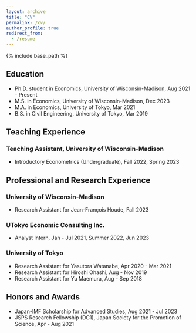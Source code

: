 ```yaml
---
layout: archive
title: "CV"
permalink: /cv/
author_profile: true
redirect_from:
  - /resume
---
```


{% include base_path %}

## Education
* Ph.D. student in Economics, University of Wisconsin-Madison, Aug 2021 - Present
* M.S. in Economics, University of Wisconsin-Madison, Dec 2023
* M.A. in Economics, University of Tokyo, Mar 2021
* B.S. in Civil Engineering, University of Tokyo, Mar 2019

## Teaching Experience

### Teaching Assistant, University of Wisconsin-Madison
* Introductory Econometrics (Undergraduate), Fall 2022, Spring 2023

## Professional and Research Experience

### University of Wisconsin-Madison
* Research Assistant for Jean-François Houde, Fall 2023

### UTokyo Economic Consulting Inc.
* Analyst Intern, Jan - Jul 2021, Summer 2022, Jun 2023

### University of Tokyo
* Research Assistant for Yasutora Watanabe, Apr 2020 - Mar 2021
* Research Assistant for Hiroshi Ohashi, Aug - Nov 2019
* Research Assistant for Yu Maemura, Aug - Sep 2018

## Honors and Awards
* Japan-IMF Scholarship for Advanced Studies, Aug 2021 - Jul 2023
* JSPS Research Fellowship (DC1), Japan Society for the Promotion of Science, Apr - Aug 2021